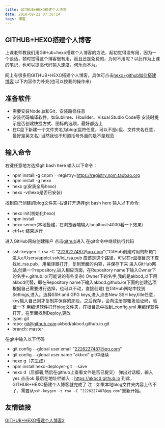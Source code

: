 ```yaml
---
title: GITHUB+HEXO搭建个人博客
date: 2018-09-22 07:38:14
tags: 博客
---
```

## GITHUB+HEXO搭建个人博客

上课老师教我们用GitHub+hexo搭建个人博客的方法，起初觉得没有用，因为一个谈话，顿时觉得这个博客很有用，而且还是免费的，为何不用呢？以此作为上课的笔记，也可以提高代码输入速度，何乐而不为。

网上有很多用GITHUB+HEXO搭建个人博客，具体可点击[hexo+github如何搭建博客](https://liulu1990.github.io/2018/09/02/hexo+github搭建博客/)
以下内容作为补充(也可以按我的操作来)
<!--more-->
## 准备软件

- 需要安装Node.js和Git，安装路径任意
- 安装代码编译软件，如Sublime、Hbuilder、Visual Studio Code等
安装时提示是否创建快捷方式、图标的选项，最好都选上
- 在C盘下新建一个文件夹名为blog(盘符任意，可以不是c盘、文件夹名任意，最好是英文名)
当然我也不知道括号外面的是不是规范
## 输入命令

右键任意地方选择git bash here 输入以下命令：
- npm install -g cnpm `--`registry=https://registry.npm.taobao.org
- npm install -g hexo
- hexo g(安装全局hexo)
- hexo -v(hexo是否已安装)

找到自己创建的blog文件夹-右键打开选择git bash here 输入以下命令:
- hexo init(初始化hexo)
- npm install
- hexo server(本地搭建，在浏览器端输入localhost:4000看一下效果)
- ctrl+c 结束运行

进入GitHub网站创建账户 点击[github](https://github.com/)进入
在git命令中继续执行代码
- ssh-keygen -t rsa -C “2226227487@qq.com“（“GitHub创建时用的邮箱“）
进入c/Users/apple/.ssh/id_rsa.pub 应该是这个路径，可以在c盘根目录下查找id_rsa.pub，用编译器打开，复制里面的内容，并保存下来
进入GitHub网站,创建一个repository,进入相应页面，在Repository name下输入Owner下的名字+.github.io(可能说的有些复杂)
Owner下的名字,我的是akbcd,以下用akbcd代替，即在Repository name下输入akbcd.github.io(下面的创建选项根据自己需要进行选择，也可以不动，直接创建)
在GitHub网站中找到Settings,进入。选择SSH and GPG keys,进入点击New SSH key,title任意，key输入自己刚才复制并保存的那段，之后保存，会向注册邮箱发验证码，验证一下
用编译软件打开blog文件夹，在根目录中找到_config.yml
用编译软件打开，在里面找到Deploy,更改
- type: git
- repo: git@github.com:akbcd/akbcd.github.io.git
- branch: master

在git中输入以下代码
- git config `--`global user.email "2226227487@qq.com"
- git config `--`global user.name "akbcd"
git中继续
- hexo g（先生成）
- npm install hexo-deployer-git `--`save
- hexo d（后部署,然后在github上查看文件是否已提交）
弹出对话框，输入yes 点击ok
最后在地址栏输入：https://akbcd.github.io
到此，GITHUB+HEXO搭建个人博客就完成了
注：如果本地blog文件夹内容上传不了，需要从`ssh-keygen -t rsa -C “2226227487@qq.com“`重新开始。
## 友情链接
[GITHUB+HEXO搭建个人博客2](http://localhost:4000/2019/01/08/GITHUB+HEXO搭建个人博客2/)